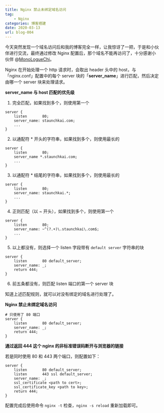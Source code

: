 ```yaml
---
title: Nginx 禁止未绑定域名访问
tag:
    - Nginx
categories: 博客搭建
date: 2020-03-13
url: blog-004
---
```


今天突然发现一个域名访问后和我的博客完全一样，让我惊讶了一把，于是和小伙伴进行交流，最终通过修改 Nginx 配置后，那个域名不能再访问了，十分感谢小伙伴 @[MonoLogueChi](https://blog.xxwhite.com/)。

Nginx 在开始处理一个 http 请求时，会取出 header 头中的 host，与「nginx.conf」配置中的每个 server 块的「**server_name**」进行匹配，然后决定由哪一个 server 块来处理请求。

**server_name 与 host 匹配的优先级**

1. 完全匹配，如果找到多个，则使用第一个

```nginx
server {
    listen       80;
    server_name: staunchkai.com;
    ...
}
```

2. 以通配符 \* 开头的字符串，如果找到多个，则使用最长的

```nginx
server {
    listen       80;
    server_name *.staunchkai.com;
    ...
}
```

3. 以通配符 \* 结尾的字符串，如果找到多个，则使用最长的

```nginx
server {
    listen       80;
    server_name: staunchkai.*;
    ...
}
```

4. 正则匹配（以 ~ 开头），如果找到多个，则使用第一个

```nginx
server {
    listen       80;
    server_name: ~^(?.+)\.staunchkai\.com$;
    ...
}
```

5. 以上都没有，则选择一个 listen 字段带有 `default server` 字符串的块

```nginx
server {
    listen       80 default_server;
    server_name: _;
    return 444;
}
```

6. 前五条都没有，则匹配 listen 端口的第一个 server 块

知道上述匹配规则，就可以对没有绑定的域名进行处理了。

**Nginx 禁止未绑定域名访问**

```nginx
# 只使用了 80 端口
server {
    listen       80 default_server;
    server_name: _;
    return 444;
}
```

**通过返回 444 这个 nginx 的非标准错误码断开与浏览器的链接**

若是同时使用 80 和 443 两个端口，则配置如下：

```nginx
server {
    listen       80 default_server;
    listen       443 ssl default_server;
    server_name: _;
    ssl_certificate <path to cert>;
    ssl_certificate_key <path to key>;
    return 444;
}
```

配置完成后使用命令 `nginx -t` 检查，`nginx -s reload` 重新加载即可。
